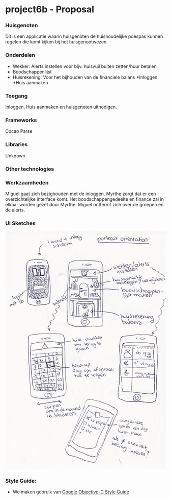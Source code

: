 project6b - Proposal
==========
### Huisgenoten

Dit is een applicatie waarin huisgenoten de huishoudelijke poespas kunnen regelen die komt kijken bij het huisgenootwezen.

### Onderdelen
* Wekker:
Alerts instellen voor bijv. huisvuil buiten zetten/huur betalen
* Boodschappenlijst
* Huisrekening:
Voor het bijhouden van de financiele balans
*Inloggen
*Huis aanmaken


### Toegang
Inloggen,  Huis aanmaken en huisgenoten uitnodigen.
### Frameworks
Cocao
Parse
### Libraries
Unknown
### Other technologies


### Werkzaamheden
Miguel gaat zich bezighouden met de inloggen. Myrthe zorgt dat er een overzichtelijke interface komt. Het boodschappengedeelte en finance zal in elkaar worden gezet door Myrthe. Miguel ontfermt zich over de groepen en de alerts.

### UI Sketches
![GitHub Logo](https://github.com/mbil/project6b/blob/master/doc/UIsketch.jpg?raw=true)


### Style Guide:
- We maken gebruik van [Google Objective-C Style Guide][1]

[1]: http://google-styleguide.googlecode.com/svn/trunk/objcguide.xml
